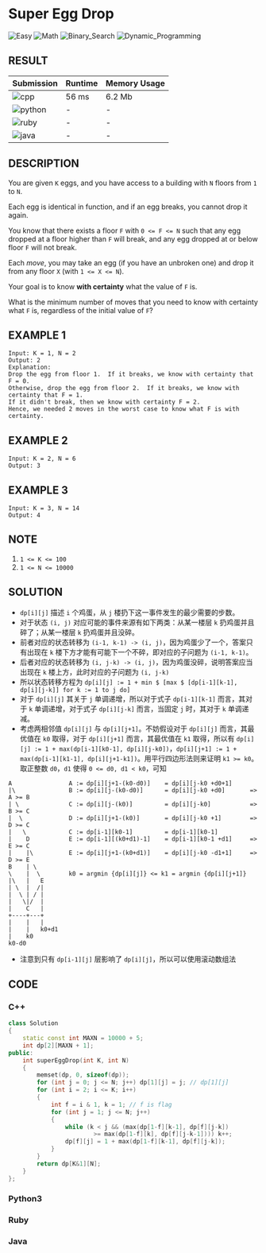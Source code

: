 # Super Egg Drop

![Easy](https://img.shields.io/badge/-Easy-5cb85c.svg) ![Math](https://img.shields.io/badge/数学-Math-007ec6.svg) ![Binary_Search](https://img.shields.io/badge/二分查找-Binary_Search-007ec6.svg) ![Dynamic_Programming](https://img.shields.io/badge/动态规划-Dynamic_Programming-007ec6.svg)
## RESULT

| Submission                                                        | Runtime | Memory Usage |
| ----------------------------------------------------------------- | ------- | ------------ |
| ![cpp](https://img.shields.io/badge/leetcode887-cpp-f34b7d.svg)   | 56 ms   | 6.2 Mb       |
| ![python](https://img.shields.io/badge/leetcode887-py-3572A5.svg) | -       | -            |
| ![ruby](https://img.shields.io/badge/leetcode887-rb-701516.svg)   | -       | -            |
| ![java](https://img.shields.io/badge/leetcode887-java-b07219.svg) | -       | -            |

## DESCRIPTION

You are given `K` eggs, and you have access to a building with `N` floors from `1` to `N`. 

Each egg is identical in function, and if an egg breaks, you cannot drop it again.

You know that there exists a floor `F` with `0 <= F <= N` such that any egg dropped at a floor higher than `F` will break, and any egg dropped at or below floor `F` will not break.

Each *move*, you may take an egg (if you have an unbroken one) and drop it from any floor `X` (with `1 <= X <= N`). 

Your goal is to know **with certainty** what the value of `F` is.

What is the minimum number of moves that you need to know with certainty what `F` is, regardless of the initial value of `F`?

## EXAMPLE 1

```plain
Input: K = 1, N = 2
Output: 2
Explanation: 
Drop the egg from floor 1.  If it breaks, we know with certainty that F = 0.
Otherwise, drop the egg from floor 2.  If it breaks, we know with certainty that F = 1.
If it didn't break, then we know with certainty F = 2.
Hence, we needed 2 moves in the worst case to know what F is with certainty.
```

## EXAMPLE 2

```plain
Input: K = 2, N = 6
Output: 3
```

## EXAMPLE 3

```plain
Input: K = 3, N = 14
Output: 4
```

## NOTE

1. `1 <= K <= 100`
2. `1 <= N <= 10000`


## SOLUTION

* `dp[i][j]` 描述 `i` 个鸡蛋，从 `j` 楼扔下这一事件发生的最少需要的步数。
* 对于状态 `(i, j)` 对应可能的事件来源有如下两类：从某一楼层 `k` 扔鸡蛋并且碎了；从某一楼层 `k` 扔鸡蛋并且没碎。
* 前者对应的状态转移为 `(i-1, k-1) -> (i, j)`，因为鸡蛋少了一个，答案只有出现在 `k` 楼下方才能有可能下一个不碎，即对应的子问题为 `(i-1, k-1)`。
* 后者对应的状态转移为 `(i, j-k) -> (i, j)`，因为鸡蛋没碎，说明答案应当出现在 `k` 楼上方，此时对应的子问题为 `(i, j-k)`
* 所以状态转移方程为 `dp[i][j] := 1 + min $ [max $ [dp[i-1][k-1], dp[i][j-k]] for k := 1 to j do]`
* 对于 `dp[i][j]` 其关于 `j` 单调递增，所以对于式子 `dp[i-1][k-1]` 而言，其对于 `k` 单调递增，对于式子 `dp[i][j-k]` 而言，当固定 `j` 时，其对于 `k` 单调递减。
* 考虑两相邻值 `dp[i][j]` 与 `dp[i][j+1]`。不妨假设对于 `dp[i][j]` 而言，其最优值在 `k0` 取得，对于 `dp[i][j+1]` 而言，其最优值在 `k1` 取得，所以有 `dp[i][j] := 1 + max(dp[i-1][k0-1], dp[i][j-k0])`，`dp[i][j+1] := 1 + max(dp[i-1][k1-1], dp[i][j+1-k1])`。用平行四边形法则来证明 `k1 >= k0`。取正整数 `d0`，`d1` 使得 `0 <= d0, d1 < k0`，可知

```plain
A                A := dp[i][j+1-(k0-d0)]    = dp[i][j-k0 +d0+1]
|\               B := dp[i][j-(k0-d0)]      = dp[i][j-k0 +d0]       => A >= B
| \              C := dp[i][j-(k0)]         = dp[i][j-k0]           => B >= C
|  \             D := dp[i][j+1-(k0)]       = dp[i][j-k0 +1]        => D >= C
|   \            C := dp[i-1][k0-1]         = dp[i-1][k0-1]
|    D           E := dp[i-1][(k0+d1)-1]    = dp[i-1][k0-1 +d1]     => E >= C
|    |\          E := dp[i][j+1-(k0+d1)]    = dp[i][j-k0 -d1+1]     => D >= E
B    | \
\    |  \        k0 = argmin {dp[i][j]} <= k1 = argmin {dp[i][j+1]}
|\   |   E
| \  |  /|
|  \ | / |
|   \|/  |
|    C   |
+----+---+
|    |   |
|    |   k0+d1
|    k0
k0-d0
```

* 注意到只有 `dp[i-1][j]` 层影响了 `dp[i][j]`，所以可以使用滚动数组法

## CODE

### C++

```cpp
class Solution
{
    static const int MAXN = 10000 + 5;
    int dp[2][MAXN + 1];
public:
    int superEggDrop(int K, int N)
    {
        memset(dp, 0, sizeof(dp));
        for (int j = 0; j <= N; j++) dp[1][j] = j; // dp[1][j]
        for (int i = 2; i <= K; i++)
        {
            int f = i & 1, k = 1; // f is flag
            for (int j = 1; j <= N; j++)
            {
                while (k < j && (max(dp[1-f][k-1], dp[f][j-k])
                        >= max(dp[1-f][k], dp[f][j-k-1]))) k++;
                dp[f][j] = 1 + max(dp[1-f][k-1], dp[f][j-k]);
            }
        }
        return dp[K&1][N];
    }
};
```

### Python3


### Ruby


### Java

